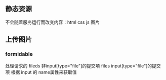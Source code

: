 ## 静态资源
不会随着服务运行而改变内容：html css js 图片

## 上传图片 
### formidable 
处理请求的 
fileds  非input[type="file"]的提交项 
files input[type="file"]的提交项
根据 input 的 name属性来获取值
